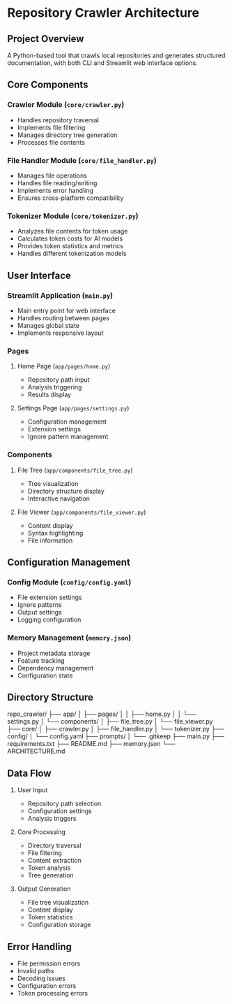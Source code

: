 # Repository Crawler Architecture

## Project Overview
A Python-based tool that crawls local repositories and generates structured documentation, with both CLI and Streamlit web interface options.

## Core Components

### Crawler Module (`core/crawler.py`)
- Handles repository traversal
- Implements file filtering
- Manages directory tree generation
- Processes file contents

### File Handler Module (`core/file_handler.py`)
- Manages file operations
- Handles file reading/writing
- Implements error handling
- Ensures cross-platform compatibility

### Tokenizer Module (`core/tokenizer.py`)
- Analyzes file contents for token usage
- Calculates token costs for AI models
- Provides token statistics and metrics
- Handles different tokenization models

## User Interface

### Streamlit Application (`main.py`)
- Main entry point for web interface
- Handles routing between pages
- Manages global state
- Implements responsive layout

### Pages
1. Home Page (`app/pages/home.py`)
   - Repository path input
   - Analysis triggering
   - Results display

2. Settings Page (`app/pages/settings.py`)
   - Configuration management
   - Extension settings
   - Ignore pattern management

### Components
1. File Tree (`app/components/file_tree.py`)
   - Tree visualization
   - Directory structure display
   - Interactive navigation

2. File Viewer (`app/components/file_viewer.py`)
   - Content display
   - Syntax highlighting
   - File information

## Configuration Management

### Config Module (`config/config.yaml`)
- File extension settings
- Ignore patterns
- Output settings
- Logging configuration

### Memory Management (`memory.json`)
- Project metadata storage
- Feature tracking
- Dependency management
- Configuration state

## Directory Structure 
repo_crawler/
├── app/
│ ├── pages/
│ │ ├── home.py
│ │ └── settings.py
│ └── components/
│   ├── file_tree.py
│   └── file_viewer.py
├── core/
│ ├── crawler.py
│ ├── file_handler.py
│ └── tokenizer.py
├── config/
│ └── config.yaml
├── prompts/
│ └── .gitkeep
├── main.py
├── requirements.txt
├── README.md
├── memory.json
└── ARCHITECTURE.md

## Data Flow

1. User Input
   - Repository path selection
   - Configuration settings
   - Analysis triggers

2. Core Processing
   - Directory traversal
   - File filtering
   - Content extraction
   - Token analysis
   - Tree generation

3. Output Generation
   - File tree visualization
   - Content display
   - Token statistics
   - Configuration storage

## Error Handling
- File permission errors
- Invalid paths
- Decoding issues
- Configuration errors
- Token processing errors